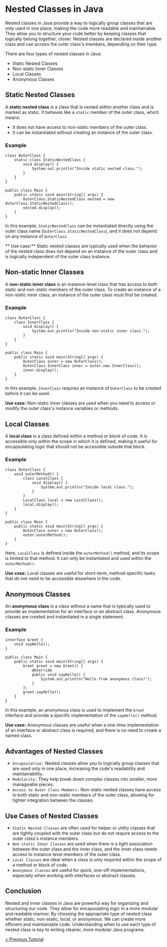 # Nested Classes in Java
Nested classes in Java provide a way to logically group classes that are only used in one place, making the code more readable and maintainable. They allow you to structure your code better by keeping classes that logically belong together, closer. Nested classes are declared inside another class and can access the outer class's members, depending on their type.

There are four types of nested classes in Java:
* Static Nested Classes
* Non-static Inner Classes
* Local Classes
* Anonymous Classes

## Static Nested Classes
A **static nested class** is a class that is nested within another class and is marked as static. It behaves like a `static` member of the outer class, which means:
* It does not have access to non-static members of the outer class.
* It can be instantiated without creating an instance of the outer class.
### Example
```
class OuterClass {
    static class StaticNestedClass {
        void display() {
            System.out.println("Inside static nested class.");
        }
    }
}

public class Main {
    public static void main(String[] args) {
        OuterClass.StaticNestedClass nested = new OuterClass.StaticNestedClass();
        nested.display();
    }
}
```
In this example, `StaticNestedClass` can be instantiated directly using the outer class name (`OuterClass.StaticNestedClass`), and it does not depend on any instance of `OuterClass`.

** Use case:** Static nested classes are typically used when the behavior of the nested class does not depend on an instance of the outer class and is logically independent of the outer class instance.

## Non-static Inner Classes
A **non-static inner class** is an instance-level class that has access to both static and non-static members of the outer class. To create an instance of a non-static inner class, an instance of the outer class must first be created.

### Example
```
class OuterClass {
    class InnerClass {
        void display() {
            System.out.println("Inside non-static inner class.");
        }
    }
}

public class Main {
    public static void main(String[] args) {
        OuterClass outer = new OuterClass();
        OuterClass.InnerClass inner = outer.new InnerClass();
        inner.display();
    }
}
```
In this example, `InnerClass` requires an instance of `OuterClass` to be created before it can be used.

**Use case:** Non-static inner classes are used when you need to access or modify the outer class's instance variables or methods.

## Local Classes
A **local class** is a class defined within a method or block of code. It is accessible only within the scope in which it is defined, making it useful for encapsulating logic that should not be accessible outside that block.

### Example
```
class OuterClass {
    void outerMethod() {
        class LocalClass {
            void display() {
                System.out.println("Inside local class.");
            }
        }
        LocalClass local = new LocalClass();
        local.display();
    }
}

public class Main {
    public static void main(String[] args) {
        OuterClass outer = new OuterClass();
        outer.outerMethod();
    }
}
```
Here, `LocalClass` is defined inside the `outerMethod()` method, and its scope is limited to that method. It can only be instantiated and used within the `outerMethod()`.

**Use case:** Local classes are useful for short-term, method-specific tasks that do not need to be accessible elsewhere in the code.

## Anonymous Classes
An **anonymous class** is a class without a name that is typically used to provide an implementation for an interface or an abstract class. Anonymous classes are created and instantiated in a single statement.

### Example
```
interface Greet {
    void sayHello();
}

public class Main {
    public static void main(String[] args) {
        Greet greet = new Greet() {
            @Override
            public void sayHello() {
                System.out.println("Hello from anonymous class!");
            }
        };
        greet.sayHello();
    }
}
```
In this example, an anonymous class is used to implement the `Greet` interface and provide a specific implementation of the `sayHello()` method.

**Use case:** Anonymous classes are useful when a one-time implementation of an interface or abstract class is required, and there is no need to create a named class.

## Advantages of Nested Classes
* `Encapsulation:` Nested classes allow you to logically group classes that are used only in one place, increasing the code's readability and maintainability.
* `Modularity:` They help break down complex classes into smaller, more manageable pieces.
* `Access to Outer Class Members:` Non-static nested classes have access to both static and non-static members of the outer class, allowing for tighter integration between the classes.

## Use Cases of Nested Classes
* `Static Nested Classes` are often used for helper or utility classes that are tightly coupled with the outer class but do not require access to the outer class's instance members.
* `Non-static Inner Classes` are used when there is a tight association between the outer class and the inner class, and the inner class needs access to instance-level members of the outer class.
* `Local Classes` are ideal when a class is only required within the scope of a method or block of code.
* `Anonymous Classes` are useful for quick, one-off implementations, especially when working with interfaces or abstract classes.

## Conclusion
Nested and inner classes in Java are powerful way for organizing and structuring our code. They allow for encapsulating logic in a more modular and readable manner. By choosing the appropriate type of nested class whether static, non-static, local, or anonymous. We can create more efficient and maintainable code. Understanding when to use each type of nested class is key to writing cleaner, more modular Java programs.

[< Previous Tutorial](https://github.com/nakulmitra/java-tutorial/blob/master/object-oriented-programming/abstractandinterfaces/AbstractAndInterfaces.md)